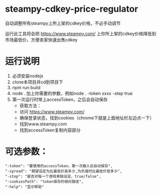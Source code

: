 # steampy-cdkey-price-regulator
自动调整所有steampy上所上架的cdkey价格，不必手动调节

运行此工具将会把 https://www.steampy.com/ 上你所上架的cdkey价格降低到市场最低价，方便卖家快速出售cdkey

# 运行说明
1. 必须安装nodejs
2. clone本项目并cd到项目下
3. npm run build
4. node . 加上你需要的参数，例如node . -token xxxx -step true
5. 第一次运行时带上accessToken，之后会自动保存
    - 获取方法：
    - 访问 https://www.steampy.com/ 
    - 确保登录状态，找到cookies（chrome下就是上面地址栏左边点一下）
    - 找到www.steampy.com
    - 找到accessToken复制内容部分

# 可选参数：
```
"-token": "要使用的accessToken，第一次输入后自动保存",
"-spread": "期望设定为比最低价高多少,为负值时比最低价低多少",
"-step": "是否对每一个游戏单独设定，true/false",
"-cookiesPath": "token保存的相对路径",
"-help": "显示帮助"
```  
